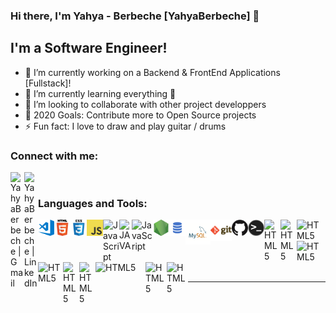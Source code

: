 ### Hi there, I'm Yahya - Berbeche [YahyaBerbeche] 👋

## I'm a Software Engineer!
- 🔭 I’m currently working on a Backend & FrontEnd Applications [Fullstack]!
- 🌱 I’m currently learning everything 🤣
- 👯 I’m looking to collaborate with other project developpers
- 🥅 2020 Goals: Contribute more to Open Source projects
- ⚡ Fun fact: I love to draw and play guitar / drums

### Connect with me:


[<img align="left" alt="YahyaBerbeche | Gmail" width="22px" src="https://image.flaticon.com/icons/svg/60/60543.svg" />][gmail]

[<img align="left" alt="YahyaBerbeche | LinkedIn" width="22px" src="https://cdn.jsdelivr.net/npm/simple-icons@v3/icons/linkedin.svg" />][linkedin]


<br />

### Languages and Tools:

<img align="left" alt="Visual Studio Code" width="26px" src="https://raw.githubusercontent.com/github/explore/80688e429a7d4ef2fca1e82350fe8e3517d3494d/topics/visual-studio-code/visual-studio-code.png" />
<img align="left" alt="HTML5" width="26px" src="https://raw.githubusercontent.com/github/explore/80688e429a7d4ef2fca1e82350fe8e3517d3494d/topics/html/html.png" />
<img align="left" alt="CSS3" width="26px" src="https://raw.githubusercontent.com/github/explore/80688e429a7d4ef2fca1e82350fe8e3517d3494d/topics/css/css.png" />

<img align="left" alt="JavaScript" width="26px" src="https://raw.githubusercontent.com/github/explore/80688e429a7d4ef2fca1e82350fe8e3517d3494d/topics/javascript/javascript.png" />


<img align="left" alt="JavaScript" width="26px" src="https://cdn.iconscout.com/icon/free/png-256/php-99-1175127.png" />

<img align="left" alt="JAVA" width="20px" src="https://upload.wikimedia.org/wikipedia/fr/2/2e/Java_Logo.svg" />


<img align="left" alt="JavaScript" width="34px" src="http://blog.agilethinking.pro/wp-content/uploads/2017/12/java_ee.jpg" />

<img align="left" alt="Node.js" width="26px" src="https://raw.githubusercontent.com/github/explore/80688e429a7d4ef2fca1e82350fe8e3517d3494d/topics/nodejs/nodejs.png" />

<img align="left" alt="SQL" width="26px" src="https://raw.githubusercontent.com/github/explore/80688e429a7d4ef2fca1e82350fe8e3517d3494d/topics/sql/sql.png" />
<img align="left" alt="MySQL" width="40px" src="https://raw.githubusercontent.com/github/explore/80688e429a7d4ef2fca1e82350fe8e3517d3494d/topics/mysql/mysql.png" />


<img align="left" alt="Git" width="34px" src="https://raw.githubusercontent.com/github/explore/80688e429a7d4ef2fca1e82350fe8e3517d3494d/topics/git/git.png" />
<img align="left" alt="GitHub" width="26px" src="https://raw.githubusercontent.com/github/explore/78df643247d429f6cc873026c0622819ad797942/topics/github/github.png" />
<img align="left" alt="HTML5" width="26px" src="https://raw.githubusercontent.com/github/explore/80688e429a7d4ef2fca1e82350fe8e3517d3494d/topics/terminal/terminal.png" />

<img align="left" alt="HTML5" width="26px" src="https://cdn.worldvectorlogo.com/logos/spring-3.svg" />

<img align="left" alt="HTML5" width="26px" src="http://3.bp.blogspot.com/-LbJCFME6Ya8/VAwzHuhqoZI/AAAAAAAAEZQ/CuUGGiMwat8/s1600/spring-boot-project-logo.png" />


<img align="left" alt="HTML5" width="40px" src="https://career.guru99.com/wp-content/uploads/2014/12/LogoJSF1.png" />

<img align="left" alt="HTML5" width="40px" src="https://www.computing.co.uk/api/v1/wps/c4fcbcd/2eac5222-4042-4d1b-abd0-6e340795a18c/3/Struts-370x229.jpg" />
<br/><br/><br/>
<img align="left" alt="HTML5" width="40px" src="https://upload.wikimedia.org/wikipedia/commons/thumb/0/0b/Maven_logo.svg/1280px-Maven_logo.svg.png" />


<img align="left" alt="HTML5" width="26px" src="https://upload.wikimedia.org/wikipedia/commons/thumb/c/cf/Angular_full_color_logo.svg/langfr-220px-Angular_full_color_logo.svg.png" />

<img align="left" alt="HTML5" width="26px" src="https://upload.wikimedia.org/wikipedia/commons/thumb/e/e9/Jenkins_logo.svg/348px-Jenkins_logo.svg.png" />

<img align="left" alt="HTML5" width="80px" src="https://www.sonarqube.org/logos/index/sonarqube-logo.png" />

<img align="left" alt="HTML5" width="34px" src="https://miro.medium.com/max/400/1*Sl9BIAHildVrIeusopMYSg.png" />
<img align="left" alt="HTML5" width="34px" src="https://upload.wikimedia.org/wikipedia/commons/thumb/2/2f/Apache-Ant-logo.svg/1280px-Apache-Ant-logo.svg.png" />


<br />
<br />


---

[gmail]: mailto:yberbeche@sqli.com
[linkedin]: https://www.linkedin.com/in/yahya-berbeche-227a70197/
